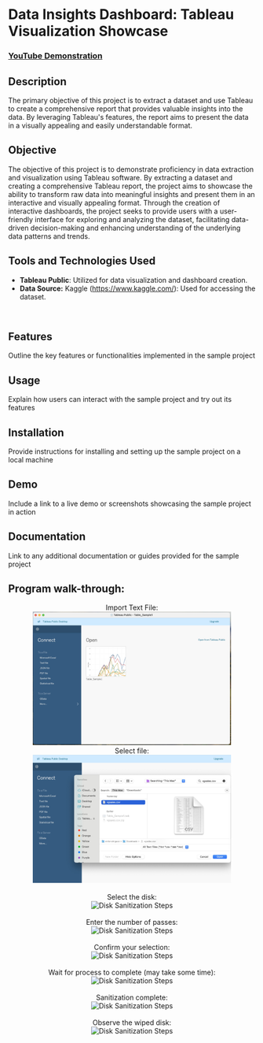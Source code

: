 <h1>Data Insights Dashboard: Tableau Visualization Showcase</h1>

 ### [YouTube Demonstration](https://youtu.be/7eJexJVCqJo)

<h2>Description</h2>
The primary objective of this project is to extract a dataset and use Tableau to create a comprehensive report that provides valuable insights into the data. By leveraging Tableau's features, the report aims to present the data in a visually appealing and easily understandable format.

<br />
<h2>Objective</h2>
The objective of this project is to demonstrate proficiency in data extraction and visualization using Tableau software. By extracting a dataset and creating a comprehensive Tableau report, the project aims to showcase the ability to transform raw data into meaningful insights and present them in an interactive and visually appealing format. Through the creation of interactive dashboards, the project seeks to provide users with a user-friendly interface for exploring and analyzing the dataset, facilitating data-driven decision-making and enhancing understanding of the underlying data patterns and trends.
<br />

<h2>Tools and Technologies Used</h2>

- <b>Tableau Public</b>: Utilized for data visualization and dashboard creation.
- <b>Data Source:</b> Kaggle (https://www.kaggle.com/): Used for accessing the dataset.

<br />
<h2>Features</h2>
Outline the key features or functionalities implemented in the sample project
<br />
<h2>Usage</h2>
Explain how users can interact with the sample project and try out its features
<br />

<h2>Installation</h2>
Provide instructions for installing and setting up the sample project on a local machine
<br />
<h2>Demo</h2>
Include a link to a live demo or screenshots showcasing the sample project in action
<br />
<h2>Documentation</h2>
Link to any additional documentation or guides provided for the sample project
<br />
<h2>Program walk-through:</h2>

<p align="center">
Import Text File: <br/>
<img src="https://github.com/Erodfl/Erodfl/blob/main/Images/Reports/Image1.jpg" height="80%" width="80%" alt="Disk Sanitization Steps"/>
<br />
 Select file: <br/>
<img src="https://github.com/Erodfl/Erodfl/blob/main/Images/Reports/Image2.jpg" height="80%" width="80%" alt="Disk Sanitization Steps"/>
<br />
<br />
Select the disk:  <br/>
<img src="https://i.imgur.com/tcTyMUE.png" height="80%" width="80%" alt="Disk Sanitization Steps"/>
<br />
<br />
Enter the number of passes: <br/>
<img src="https://i.imgur.com/nCIbXbg.png" height="80%" width="80%" alt="Disk Sanitization Steps"/>
<br />
<br />
Confirm your selection:  <br/>
<img src="https://i.imgur.com/cdFHBiU.png" height="80%" width="80%" alt="Disk Sanitization Steps"/>
<br />
<br />
Wait for process to complete (may take some time):  <br/>
<img src="https://i.imgur.com/JL945Ga.png" height="80%" width="80%" alt="Disk Sanitization Steps"/>
<br />
<br />
Sanitization complete:  <br/>
<img src="https://i.imgur.com/K71yaM2.png" height="80%" width="80%" alt="Disk Sanitization Steps"/>
<br />
<br />
Observe the wiped disk:  <br/>
<img src="https://i.imgur.com/AeZkvFQ.png" height="80%" width="80%" alt="Disk Sanitization Steps"/>
</p>

<!--
 ```diff
- text in red
+ text in green
! text in orange
# text in gray
@@ text in purple (and bold)@@
```
--!>
